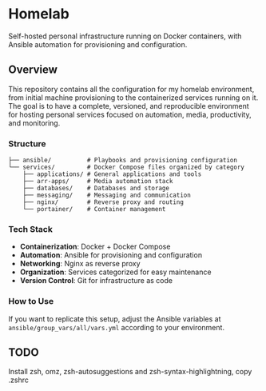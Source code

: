 # Homelab

Self-hosted personal infrastructure running on Docker containers, with Ansible automation for provisioning and configuration.

## Overview

This repository contains all the configuration for my homelab environment, from initial machine provisioning to the containerized services running on it. The goal is to have a complete, versioned, and reproducible environment for hosting personal services focused on automation, media, productivity, and monitoring.

### Structure

```
├── ansible/          # Playbooks and provisioning configuration
└── services/         # Docker Compose files organized by category
    ├── applications/ # General applications and tools
    ├── arr-apps/     # Media automation stack
    ├── databases/    # Databases and storage
    ├── messaging/    # Messaging and communication
    ├── nginx/        # Reverse proxy and routing
    └── portainer/    # Container management
```

### Tech Stack

- **Containerization**: Docker + Docker Compose
- **Automation**: Ansible for provisioning and configuration
- **Networking**: Nginx as reverse proxy
- **Organization**: Services categorized for easy maintenance
- **Version Control**: Git for infrastructure as code

### How to Use

If you want to replicate this setup, adjust the Ansible variables at `ansible/group_vars/all/vars.yml` according to your environment.

## TODO

Install zsh, omz, zsh-autosuggestions and zsh-syntax-highlightning, copy .zshrc
